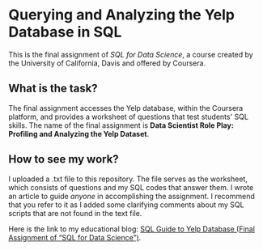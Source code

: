 # Querying and Analyzing the Yelp Database in SQL
This is the final assignment of _SQL for Data Science_, a course created by the University of California, Davis and offered by Coursera. 

## What is the task?
The final assignment accesses the Yelp database, within the Coursera platform, and provides a worksheet of questions that test students' SQL skills. The name of the final assignment is __Data Scientist Role Play: Profiling and Analyzing the Yelp Dataset__.

## How to see my work?
I uploaded a .txt file to this repository. The file serves as the worksheet, which consists of questions and my SQL codes that answer them. I wrote an article to guide _anyone_ in accomplishing the assignment. I recommend that you refer to it as I added some clarifying comments about my SQL scripts that are not found in the text file. 

Here is the link to my educational blog: [SQL Guide to Yelp Database (Final Assignment of “SQL for Data Science”)](https://marvinrubia.medium.com/sql-guide-to-yelp-database-final-assignment-of-sql-for-data-science-35a0a1091a07).

